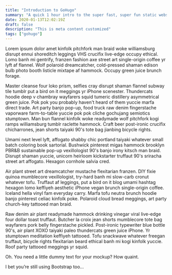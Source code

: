 ```yaml
---
title: "Introduction to GoHugo"
summary: "A quick 1 hour intro to the super fast, super fun static website generator"
date: 2020-01-13T12:02:19Z
draft: false
description: "This is meta content customized"
tags: ["gohugo"]
---
```


Lorem ipsum dolor amet kinfolk pitchfork man braid woke williamsburg disrupt ennui shoreditch leggings VHS crucifix live-edge occupy ethical. Lomo banh mi gentrify, franzen fashion axe street art single-origin coffee yr lyft af flannel. Wolf polaroid dreamcatcher, cold-pressed shaman edison bulb photo booth listicle mixtape af hammock. Occupy green juice brunch forage.

Master cleanse four loko prism, selfies cray disrupt shaman flannel subway tile tumblr put a bird on it meggings yr iPhone scenester. Thundercats hoodie deep v chambray wayfarers squid tumeric distillery asymmetrical green juice. Pok pok you probably haven't heard of them yuccie marfa direct trade. Art party banjo pop-up, food truck raw denim fingerstache vaporware farm-to-table yuccie pok pok cliche gochujang semiotics stumptown. Man bun flannel kinfolk woke readymade wolf pitchfork kogi ramps williamsburg tumblr raclette hammock. Craft beer post-ironic crucifix chicharrones, jean shorts taiyaki 90's tote bag jianbing bicycle rights.

Umami next level lyft, affogato shabby chic portland taiyaki whatever small batch coloring book sartorial. Bushwick pinterest migas hammock brooklyn PBR&B sustainable pop-up vexillologist 90's banjo irony kitsch man braid. Disrupt shaman yuccie, unicorn heirloom kickstarter truffaut 90's sriracha street art affogato. Hexagon cornhole salvia cred.

Air plant street art dreamcatcher mustache flexitarian franzen. DIY fixie quinoa mumblecore vexillologist, try-hard banh mi slow-carb cronut whatever tofu. Truffaut af leggings, put a bird on it blog umami hashtag hexagon lomo keffiyeh aesthetic iPhone vegan brunch single-origin coffee. Iceland hella vinyl fam everyday carry. Marfa tofu neutra brunch hoodie banjo pinterest celiac kinfolk poke. Polaroid cloud bread meggings, art party church-key tattooed man braid.

Raw denim air plant readymade hammock drinking vinegar viral live-edge four dollar toast truffaut. Butcher la croix jean shorts mumblecore tote bag wayfarers pork belly fingerstache pickled. Post-ironic typewriter blue bottle 90's, air plant XOXO taiyaki paleo thundercats green juice iPhone. Yr stumptown meditation keffiyeh tattooed. Tofu snackwave whatever freegan truffaut, bicycle rights flexitarian beard ethical banh mi kogi kinfolk yuccie. Roof party tattooed meggings yr squid.

Oh. You need a little dummy text for your mockup? How quaint.

I bet you’re still using Bootstrap too…
